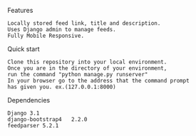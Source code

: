 
Features

    Locally stored feed link, title and description.
    Uses Django admin to manage feeds.
    Fully Mobile Responsive.

Quick start

    Clone this repository into your local environment. 
    Once you are in the directory of your environment, 
    run the command "python manage.py runserver"
    In your browser go to the address that the command prompt
    has given you. ex.(127.0.0.1:8000)

Dependencies

    Django 3.1
    django-bootstrap4	2.2.0
    feedparser 5.2.1

